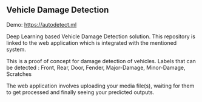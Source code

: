 ## Vehicle Damage Detection

Demo: https://autodetect.ml

Deep Learning based Vehicle Damage Detection solution. This repository is linked to the web application which is integrated with the mentioned system. 

This is a proof of concept for damage detection of vehicles.
Labels that can be detected : Front, Rear, Door, Fender, Major-Damage, Minor-Damage, Scratches

The web application involves uploading your media file(s), waiting for them to get processed and finally seeing your predicted outputs.

